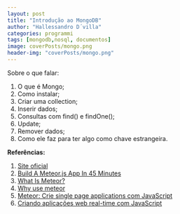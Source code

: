```yaml
---
layout: post
title: "Introdução ao MongoDB"
author: "Hallessandro D´villa"
categories: programmi
tags: [mongodb,nosql, documentos]
image: coverPosts/mongo.png
header-img: "coverPosts/mongo.png"
---
```


Sobre o que falar: 
1. O que é Mongo; 
2. Como instalar;
3. Criar uma collection; 
4. Inserir dados; 
5. Consultas com find() e findOne(); 
6. Update; 
7. Remover dados; 
8. Como ele faz para ter algo como chave estrangeira.
 
**Referências:**

1. [Site oficial](https://www.meteor.com/)
2. [Build A Meteor.js App In 45 Minutes](https://www.youtube.com/watch?v=9494-2E4riQ)
3. [What Is Meteor?](https://www.youtube.com/watch?v=eOi3F6Kbl7E)
4. [Why use meteor](https://www.youtube.com/watch?v=6_8B3mi1m18)
5. [Meteor: Crie single page applications com JavaScript](https://www.alura.com.br/curso-online-meteorjs)
6. [Criando aplicações web real-time com JavaScript](https://www.casadocodigo.com.br/products/livro-meteor)